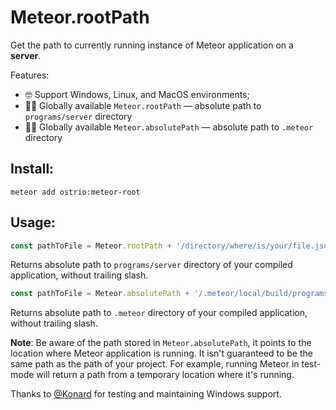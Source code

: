 # Meteor.rootPath

Get the path to currently running instance of Meteor application on a  __server__.

Features:

- 🤓 Support Windows, Linux, and MacOS environments;
- 👨‍💻 Globally available `Meteor.rootPath` — absolute path to `programs/server` directory
- 👨‍💻 Globally available `Meteor.absolutePath` — absolute path to `.meteor` directory

## Install:

```shell
meteor add ostrio:meteor-root
```

## Usage:

```js
const pathToFile = Meteor.rootPath + '/directory/where/is/your/file.json';
```

Returns absolute path to `programs/server` directory of your compiled application, without trailing slash.

```js
const pathToFile = Meteor.absolutePath + '/.meteor/local/build/programs/server/directory/where/is/your/file.json';
```

Returns absolute path to `.meteor` directory of your compiled application, without trailing slash.

__Note__: Be aware of the path stored in `Meteor.absolutePath`, it points to the location where Meteor application is running. It isn't guaranteed to be the same path as the path of your project. For example, running Meteor in test-mode will return a path from a temporary location where it's running.

Thanks to [@Konard](https://github.com/Konard) for testing and maintaining Windows support.
